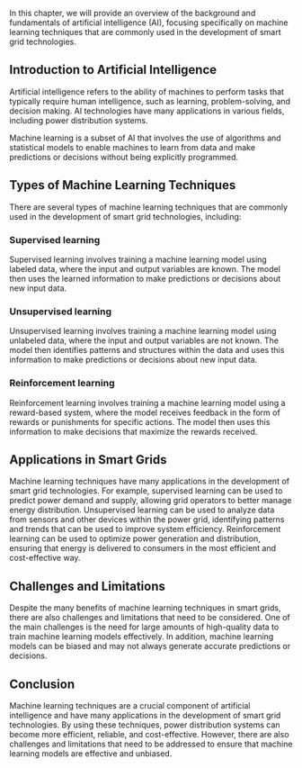
In this chapter, we will provide an overview of the background and fundamentals of artificial intelligence (AI), focusing specifically on machine learning techniques that are commonly used in the development of smart grid technologies.

Introduction to Artificial Intelligence
---------------------------------------

Artificial intelligence refers to the ability of machines to perform tasks that typically require human intelligence, such as learning, problem-solving, and decision making. AI technologies have many applications in various fields, including power distribution systems.

Machine learning is a subset of AI that involves the use of algorithms and statistical models to enable machines to learn from data and make predictions or decisions without being explicitly programmed.

Types of Machine Learning Techniques
------------------------------------

There are several types of machine learning techniques that are commonly used in the development of smart grid technologies, including:

### Supervised learning

Supervised learning involves training a machine learning model using labeled data, where the input and output variables are known. The model then uses the learned information to make predictions or decisions about new input data.

### Unsupervised learning

Unsupervised learning involves training a machine learning model using unlabeled data, where the input and output variables are not known. The model then identifies patterns and structures within the data and uses this information to make predictions or decisions about new input data.

### Reinforcement learning

Reinforcement learning involves training a machine learning model using a reward-based system, where the model receives feedback in the form of rewards or punishments for specific actions. The model then uses this information to make decisions that maximize the rewards received.

Applications in Smart Grids
---------------------------

Machine learning techniques have many applications in the development of smart grid technologies. For example, supervised learning can be used to predict power demand and supply, allowing grid operators to better manage energy distribution. Unsupervised learning can be used to analyze data from sensors and other devices within the power grid, identifying patterns and trends that can be used to improve system efficiency. Reinforcement learning can be used to optimize power generation and distribution, ensuring that energy is delivered to consumers in the most efficient and cost-effective way.

Challenges and Limitations
--------------------------

Despite the many benefits of machine learning techniques in smart grids, there are also challenges and limitations that need to be considered. One of the main challenges is the need for large amounts of high-quality data to train machine learning models effectively. In addition, machine learning models can be biased and may not always generate accurate predictions or decisions.

Conclusion
----------

Machine learning techniques are a crucial component of artificial intelligence and have many applications in the development of smart grid technologies. By using these techniques, power distribution systems can become more efficient, reliable, and cost-effective. However, there are also challenges and limitations that need to be addressed to ensure that machine learning models are effective and unbiased.
